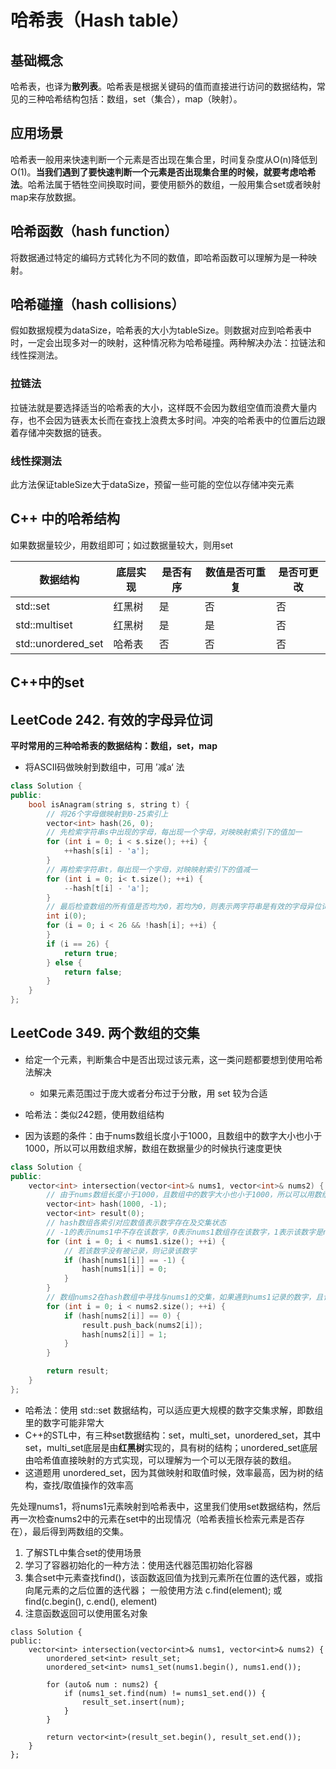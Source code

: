 # 哈希表（Hash table）

## 基础概念

哈希表，也译为**散列表**。哈希表是根据关键码的值而直接进行访问的数据结构，常见的三种哈希结构包括：数组，set（集合），map（映射）。

## 应用场景

哈希表一般用来快速判断一个元素是否出现在集合里，时间复杂度从O(n)降低到O(1)。**当我们遇到了要快速判断一个元素是否出现集合里的时候，就要考虑哈希法**。哈希法属于牺牲空间换取时间，要使用额外的数组，一般用集合set或者映射map来存放数据。

## 哈希函数（hash function）

将数据通过特定的编码方式转化为不同的数值，即哈希函数可以理解为是一种映射。

## 哈希碰撞（hash collisions）

假如数据规模为dataSize，哈希表的大小为tableSize。则数据对应到哈希表中时，一定会出现多对一的映射，这种情况称为哈希碰撞。两种解决办法：拉链法和线性探测法。

### 拉链法

拉链法就是要选择适当的哈希表的大小，这样既不会因为数组空值而浪费大量内存，也不会因为链表太长而在查找上浪费太多时间。冲突的哈希表中的位置后边跟着存储冲突数据的链表。

### 线性探测法

此方法保证tableSize大于dataSize，预留一些可能的空位以存储冲突元素



## C++ 中的哈希结构

如果数据量较少，用数组即可；如过数据量较大，则用set

| 数据结构           | 底层实现 | 是否有序 | 数值是否可重复 | 是否可更改 |
| ------------------ | -------- | -------- | -------------- | ---------- |
| std::set           | 红黑树   | 是       | 否             | 否         |
| std::multiset      | 红黑树   | 是       | 是             | 否         |
| std::unordered_set | 哈希表   | 否       | 否             | 否         |

## C++中的set





## LeetCode 242. 有效的字母异位词

**平时常用的三种哈希表的数据结构：数组，set，map**

- 将ASCII码做映射到数组中，可用 ’减a‘ 法

```c++
class Solution {
public:
    bool isAnagram(string s, string t) {
        // 将26个字母做映射到0-25索引上
        vector<int> hash(26, 0);
        // 先检索字符串s中出现的字母，每出现一个字母，对映映射索引下的值加一
        for (int i = 0; i < s.size(); ++i) {
            ++hash[s[i] - 'a'];
        }
        // 再检索字符串t，每出现一个字母，对映映射索引下的值减一
        for (int i = 0; i< t.size(); ++i) {
            --hash[t[i] - 'a'];
        }
        // 最后检查数组的所有值是否均为0，若均为0，则表示两字符串是有效的字母异位词
        int i(0);
        for (i = 0; i < 26 && !hash[i]; ++i) {
        }
        if (i == 26) {
            return true;
        } else {
            return false;
        }
    }
};
```



## LeetCode 349. 两个数组的交集

- 给定一个元素，判断集合中是否出现过该元素，这一类问题都要想到使用哈希法解决
  - 如果元素范围过于庞大或者分布过于分散，用 set 较为合适

- 哈希法：类似242题，使用数组结构
- 因为该题的条件：由于nums数组长度小于1000，且数组中的数字大小也小于1000，所以可以用数组求解，数组在数据量少的时候执行速度更快

```c++
class Solution {
public:
    vector<int> intersection(vector<int>& nums1, vector<int>& nums2) {
        // 由于nums数组长度小于1000，且数组中的数字大小也小于1000，所以可以用数组求解
        vector<int> hash(1000, -1);
        vector<int> result(0);
        // hash数组各索引对应数值表示数字存在及交集状态
        // -1的表示nums1中不存在该数字，0表示nums1数组存在该数字，1表示该数字是nums2与nums1的交集数字
        for (int i = 0; i < nums1.size(); ++i) {
            // 若该数字没有被记录，则记录该数字
            if (hash[nums1[i]] == -1) {
                hash[nums1[i]] = 0;
            }
        }
        // 数组nums2在hash数组中寻找与nums1的交集，如果遇到nums1记录的数字，且该数字没有被记录到result数组中，则向result数组添加该数字，并调整hash数组中该数字的状态为1
        for (int i = 0; i < nums2.size(); ++i) {
            if (hash[nums2[i]] == 0) {
                result.push_back(nums2[i]);
                hash[nums2[i]] = 1;
            }
        }

        return result;
    }
};
```

- 哈希法：使用 std::set 数据结构，可以适应更大规模的数字交集求解，即数组里的数字可能非常大
- C++的STL中，有三种set数据结构：set，multi_set，unordered_set，其中set，multi_set底层是由**红黑树**实现的，具有树的结构；unordered_set底层由哈希值直接映射的方式实现，可以理解为一个可以无限存装的数组。
- 这道题用 unordered_set，因为其做映射和取值时候，效率最高，因为树的结构，查找/取值操作的效率高

先处理nums1，将nums1元素映射到哈希表中，这里我们使用set数据结构，然后再一次检查nums2中的元素在set中的出现情况（哈希表擅长检索元素是否存在），最后得到两数组的交集。





1. 了解STL中集合set的使用场景
2. 学习了容器初始化的一种方法：使用迭代器范围初始化容器
3. 集合set中元素查找find()，该函数返回值为找到元素所在位置的迭代器，或指向尾元素的之后位置的迭代器；
   一般使用方法 c.find(element); 或 find(c.begin(), c.end(), element)
4. 注意函数返回可以使用匿名对象

```
class Solution {
public:
    vector<int> intersection(vector<int>& nums1, vector<int>& nums2) {
        unordered_set<int> result_set;
        unordered_set<int> nums1_set(nums1.begin(), nums1.end());
        
        for (auto& num : nums2) {
            if (nums1_set.find(num) != nums1_set.end()) {
                result_set.insert(num);
            }
        }
        
        return vector<int>(result_set.begin(), result_set.end());
    }
};
```

